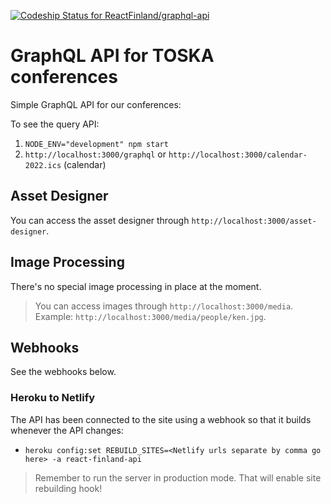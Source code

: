 [![Codeship Status for ReactFinland/graphql-api](https://app.codeship.com/projects/f27d4b30-0088-0137-84e3-2ae3d6f1076b/status?branch=master)](https://app.codeship.com/projects/324651)

# GraphQL API for TOSKA conferences

Simple GraphQL API for our conferences:

To see the query API:

1.  `NODE_ENV="development" npm start`
2.  `http://localhost:3000/graphql` or `http://localhost:3000/calendar-2022.ics` (calendar)

## Asset Designer

You can access the asset designer through `http://localhost:3000/asset-designer`.

## Image Processing

There's no special image processing in place at the moment.

> You can access images through `http://localhost:3000/media`. Example: `http://localhost:3000/media/people/ken.jpg`.

## Webhooks

See the webhooks below.

### Heroku to Netlify

The API has been connected to the site using a webhook so that it builds whenever the API changes:

- `heroku config:set REBUILD_SITES=<Netlify urls separate by comma go here> -a react-finland-api`

> Remember to run the server in production mode. That will enable site rebuilding hook!
